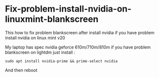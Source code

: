 # Fix-problem-install-nvidia-on-linuxmint-blankscreen
This how to fix problem blankscreen after install nvidia if you have problem install nvidia on linux mint v20 

My laptop has spec nvidia geforce 610m/710m/810m if you have problem blankscreen on lightdm just install :

```
sudo apt install nvidia-prime && prime-select nvidia
```

And then reboot 
